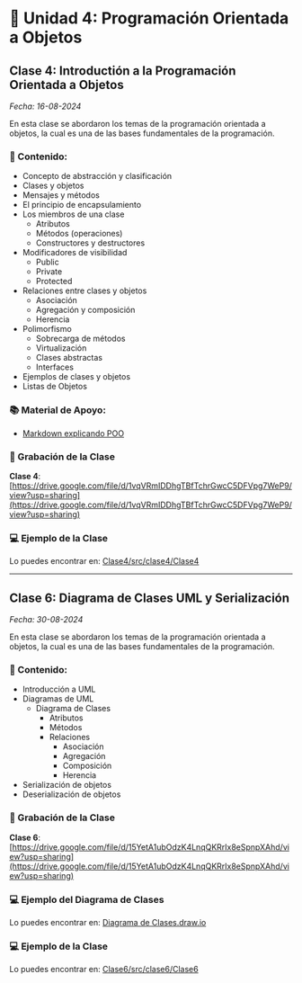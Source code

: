 # 👾 Unidad 4: Programación Orientada a Objetos

## Clase 4: Introductión a la Programación Orientada a Objetos

_Fecha: 16-08-2024_

En esta clase se abordaron los temas de la programación orientada a objetos, la cual es una de las bases fundamentales de la programación.

### 📖 Contenido:

- Concepto de abstracción y clasificación
- Clases y objetos
- Mensajes y métodos
- El principio de encapsulamiento
- Los miembros de una clase
    - Atributos
    - Métodos (operaciones)
    - Constructores y destructores
- Modificadores de visibilidad
    - Public
    - Private
    - Protected
- Relaciones entre clases y objetos
    - Asociación
    - Agregación y composición
    - Herencia
- Polimorfismo
    - Sobrecarga de métodos
    - Virtualización
    - Clases abstractas
    - Interfaces
- Ejemplos de clases y objetos
- Listas de Objetos

### 📚 Material de Apoyo:

- [Markdown explicando POO](./POO.md)

### 🎥 Grabación de la Clase

**Clase 4**: [https://drive.google.com/file/d/1vqVRmIDDhgTBfTchrGwcC5DFVpg7WeP9/view?usp=sharing](https://drive.google.com/file/d/1vqVRmIDDhgTBfTchrGwcC5DFVpg7WeP9/view?usp=sharing)

### 💻 Ejemplo de la Clase

Lo puedes encontrar en:  [Clase4/src/clase4/Clase4](./Clase4/src/clase4/Clase4.java)

---

## Clase 6: Diagrama de Clases UML y Serialización

_Fecha: 30-08-2024_

En esta clase se abordaron los temas de la programación orientada a objetos, la cual es una de las bases fundamentales de la programación.

### 📖 Contenido:

- Introducción a UML
- Diagramas de UML
    - Diagrama de Clases
        - Atributos
        - Métodos
        - Relaciones
            - Asociación
            - Agregación
            - Composición
            - Herencia
- Serialización de objetos
- Deserialización de objetos

### 🎥 Grabación de la Clase

**Clase 6**: [https://drive.google.com/file/d/15YetA1ubOdzK4LnqQKRrIx8eSpnpXAhd/view?usp=sharing](https://drive.google.com/file/d/15YetA1ubOdzK4LnqQKRrIx8eSpnpXAhd/view?usp=sharing)

### 💻 Ejemplo del Diagrama de Clases

Lo puedes encontrar en:  [Diagrama de Clases.draw.io](https://drive.google.com/file/d/1Hk_ebEC0Pd5hiVokdZ2kLA_uEccdoWJB/view?usp=sharing)

### 💻 Ejemplo de la Clase

Lo puedes encontrar en:  [Clase6/src/clase6/Clase6](./Clase6/src/clase6/Clase6.java)